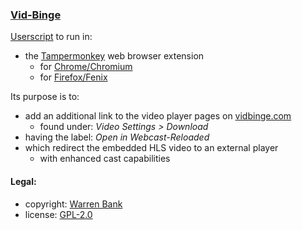 ### [Vid-Binge](https://github.com/warren-bank/crx-Vid-Binge/tree/userscript/es5)

[Userscript](https://github.com/warren-bank/crx-Vid-Binge/raw/userscript/es5/userscript/Vid-Binge.user.js) to run in:
* the [Tampermonkey](https://www.tampermonkey.net/) web browser extension
  - for [Chrome/Chromium](https://chrome.google.com/webstore/detail/tampermonkey/dhdgffkkebhmkfjojejmpbldmpobfkfo)
  - for [Firefox/Fenix](https://addons.mozilla.org/en-US/firefox/addon/tampermonkey/)

Its purpose is to:
* add an additional link to the video player pages on [vidbinge.com](https://www.vidbinge.com/)
  - found under: _Video Settings &gt; Download_
* having the label: _Open in Webcast-Reloaded_
* which redirect the embedded HLS video to an external player
  - with enhanced cast capabilities

#### Legal:

* copyright: [Warren Bank](https://github.com/warren-bank)
* license: [GPL-2.0](https://www.gnu.org/licenses/old-licenses/gpl-2.0.txt)
